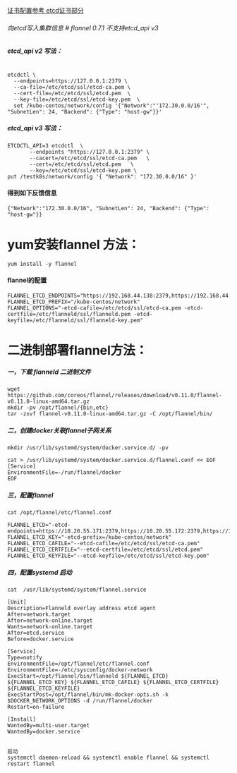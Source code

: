 [证书配置参考 etcd证书部分](https://github.com/573009114/Kubernetes.install/blob/master/No.03%20%E5%BF%AB%E9%80%9F%E9%83%A8%E7%BD%B2etcd%E6%9C%8D%E5%8A%A1%EF%BC%88%E5%B8%A6%E8%AF%81%E4%B9%A6%EF%BC%89.md)
 



###### 向etcd写入集群信息   # flannel 0.7.1 不支持etcd_api v3
##### etcd_api v2 写法：
```

etcdctl \
  --endpoints=https://127.0.0.1:2379 \
  --ca-file=/etc/etcd/ssl/etcd-ca.pem \
  --cert-file=/etc/etcd/ssl/etcd.pem  \
  --key-file=/etc/etcd/ssl/etcd-key.pem  \
  set /kube-centos/network/config '{"Network":"'172.30.0.0/16'", "SubnetLen": 24, "Backend": {"Type": "host-gw"}}'
 ```
 ##### etcd_api v3 写法：
 ```
ETCDCTL_API=3 etcdctl  \
        --endpoints "https://127.0.0.1:2379" \
        --cacert=/etc/etcd/ssl/etcd-ca.pem   \
        --cert=/etc/etcd/ssl/etcd.pem   \
        --key=/etc/etcd/ssl/etcd-key.pem \
 put /testk8s/network/config '{ "Network": "172.30.0.0/16" }'
 ```
 
 
#### 得到如下反馈信息
```
{"Network":"172.30.0.0/16", "SubnetLen": 24, "Backend": {"Type": "host-gw"}}
```

# yum安装flannel 方法：
```
yum install -y flannel
``` 

#### flannel的配置
```
FLANNEL_ETCD_ENDPOINTS="https://192.168.44.138:2379,https://192.168.44.139:2379,https://192.168.44.140:2379"
FLANNEL_ETCD_PREFIX="/kube-centos/network"
FLANNEL_OPTIONS="-etcd-cafile=/etc/etcd/ssl/etcd-ca.pem -etcd-certfile=/etc/flanneld/ssl/flanneld.pem -etcd-keyfile=/etc/flanneld/ssl/flanneld-key.pem"

```



# 二进制部署flannel方法：

##### 一，下载 flanneld 二进制文件
```
wget https://github.com/coreos/flannel/releases/download/v0.11.0/flannel-v0.11.0-linux-amd64.tar.gz
mkdir -pv /opt/flannel/{bin,etc}
tar -zxvf flannel-v0.11.0-linux-amd64.tar.gz -C /opt/flannel/bin/

```
##### 二，创建docker关联flannel子网关系
```
mkdir /usr/lib/systemd/system/docker.service.d/ -pv

cat > /usr/lib/systemd/system/docker.service.d/flannel.conf << EOF
[Service]
EnvironmentFile=-/run/flannel/docker
EOF 
```

##### 三，配置flannel
```
cat /opt/flannel/etc/flannel.conf

FLANNEL_ETCD="-etcd-endpoints=https://10.20.55.171:2379,https://10.20.55.172:2379,https://10.20.55.173:2379"
FLANNEL_ETCD_KEY="-etcd-prefix=/kube-centos/network"
FLANNEL_ETCD_CAFILE="--etcd-cafile=/etc/etcd/ssl/etcd-ca.pem"
FLANNEL_ETCD_CERTFILE="--etcd-certfile=/etc/etcd/ssl/etcd.pem"
FLANNEL_ETCD_KEYFILE="--etcd-keyfile=/etc/etcd/ssl/etcd-key.pem"

```

##### 四，配置systemd 启动
```
cat  /usr/lib/systemd/system/flannel.service

[Unit]
Description=Flanneld overlay address etcd agent
After=network.target
After=network-online.target
Wants=network-online.target
After=etcd.service
Before=docker.service

[Service]
Type=notify
EnvironmentFile=/opt/flannel/etc/flannel.conf
EnvironmentFile=-/etc/sysconfig/docker-network
ExecStart=/opt/flannel/bin/flanneld ${FLANNEL_ETCD} ${FLANNEL_ETCD_KEY} ${FLANNEL_ETCD_CAFILE} ${FLANNEL_ETCD_CERTFILE} ${FLANNEL_ETCD_KEYFILE}
ExecStartPost=/opt/flannel/bin/mk-docker-opts.sh -k $DOCKER_NETWORK_OPTIONS -d /run/flannel/docker
Restart=on-failure

[Install]
WantedBy=multi-user.target
WantedBy=docker.service


启动
systemctl daemon-reload && systemctl enable flannel && systemctl restart flannel
```



